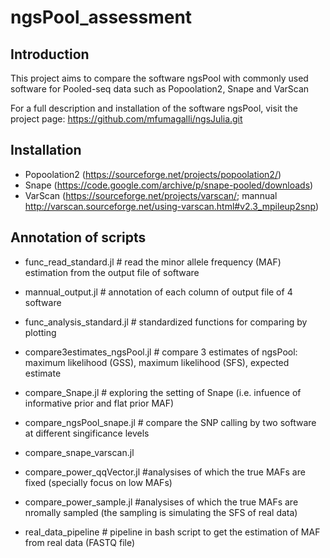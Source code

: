 # ngsPool_assessment

## Introduction
  This project aims to compare the software ngsPool with commonly used software for Pooled-seq data such as Popoolation2, Snape and VarScan

  For a full description and installation of the software ngsPool, visit the project page: https://github.com/mfumagalli/ngsJulia.git

## Installation
- Popoolation2 (https://sourceforge.net/projects/popoolation2/)
- Snape (https://code.google.com/archive/p/snape-pooled/downloads)
- VarScan (https://sourceforge.net/projects/varscan/; mannual http://varscan.sourceforge.net/using-varscan.html#v2.3_mpileup2snp)

## Annotation of scripts

- func_read_standard.jl # read the minor allele frequency (MAF) estimation from the output file of software
- mannual_output.jl # annotation of each column of output file of 4 software
- func_analysis_standard.jl # standardized functions for comparing by plotting

- compare3estimates_ngsPool.jl # compare 3 estimates of ngsPool: maximum likelihood (GSS), maximum likelihood (SFS), expected estimate
- compare_Snape.jl # exploring the setting of Snape (i.e. infuence of informative prior and flat prior MAF)
- compare_ngsPool_snape.jl # compare the SNP calling by two software at different singificance levels
- compare_snape_varscan.jl

- compare_power_qqVector.jl  #analysises of which the true MAFs are fixed (specially focus on low MAFs)
- compare_power_sample.jl #analysises of which the true MAFs are nromally sampled (the sampling is simulating the SFS of real data)

- real_data_pipeline # pipeline in bash script to get the estimation of MAF from real data (FASTQ file) 
         







